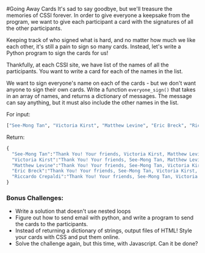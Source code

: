 #Going Away Cards
It's sad to say goodbye, but we'll treasure the memories of CSSI forever. In order to give everyone a keepsake from the program, we want to give each participant a card with the signatures of all the other participants.

Keeping track of who signed what is hard, and no matter how much we like each other, it's still a pain to sign so many cards. Instead, let's write a Python program to sign the cards for us!

Thankfully, at each CSSI site, we have list of the names of all the participants. You want to write a card for each of the names in the list.

We want to sign everyone's name on each of the cards - but we don't want anyone to sign their own cards. Write a function `everyone_sign()` that takes in an array of names, and returns a dictionary of messages. The message can say anything, but it must also include the other names in the list.

For input:
```python
["See-Mong Tan", "Victoria Kirst", "Matthew Levine", "Eric Breck", "Riccardo Crepaldi"]
```

Return:
```python
{
  "See-Mong Tan":"Thank You! Your friends, Victoria Kirst, Matthew Levine, Eric Breck, Riccardo Crepaldi",
  "Victoria Kirst":"Thank You! Your friends, See-Mong Tan, Matthew Levine, Eric Breck, Riccardo Crepaldi",
  "Matthew Levine":"Thank You! Your friends, See-Mong Tan, Victoria Kirst, Eric Breck, Riccardo Crepaldi",
  "Eric Breck":"Thank You! Your friends, See-Mong Tan, Victoria Kirst, Matthew Levine, Riccardo Crepaldi",
  "Riccardo Crepaldi":"Thank You! Your friends, See-Mong Tan, Victoria Kirst, Matthew Levine, Eric Breck"
}
```

### Bonus Challenges:
- Write a solution that doesn't use nested loops 
- Figure out how to send email with python, and write a program to send the cards to the participants.
- Instead of returning a dictionary of strings, output files of HTML!  Style your cards with CSS and put them online.
- Solve the challenge again, but this time, with Javascript. Can it be done?
